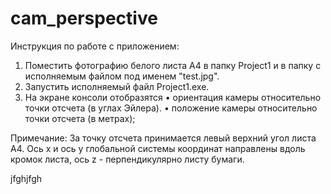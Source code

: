 # cam_perspective
Инструкция по работе с приложением:

1. Поместить фотографию белого листа А4 в папку Project1 и в папку с исполняемым файлом под именем "test.jpg".
2. Запустить исполняемый файл Project1.exe.
3. На экране консоли отобразятся
  • ориентация камеры относительно точки отсчета (в углах Эйлера).
  • положение камеры относительно точки отсчета (в метрах);

Примечание: За точку отсчета принимается левый верхний угол листа A4. Ось x  и ось y глобальной системы координат направлены вдоль кромок листа, ось z - перпендикулярно листу бумаги.
    
jfghjfgh
